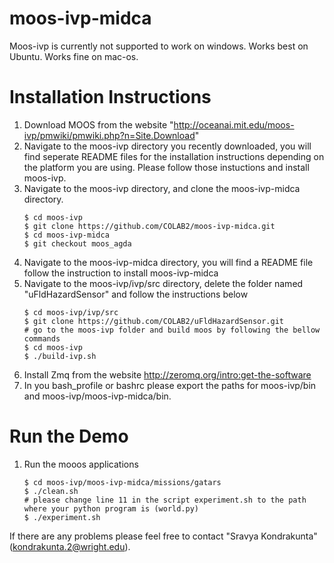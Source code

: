# moos-ivp-midca 
Moos-ivp is currently not supported to work on windows.
Works best on Ubuntu.
Works fine on mac-os.

# Installation Instructions

1. Download MOOS from the website "http://oceanai.mit.edu/moos-ivp/pmwiki/pmwiki.php?n=Site.Download"
2. Navigate to the moos-ivp directory you recently downloaded, you will find seperate README files for the installation     instructions depending on the platform you are using. Please follow those instuctions and install moos-ivp.
3. Navigate to the moos-ivp directory, and clone the moos-ivp-midca directory.
   ```
   $ cd moos-ivp
   $ git clone https://github.com/COLAB2/moos-ivp-midca.git
   $ cd moos-ivp-midca
   $ git checkout moos_agda
   ```
4. Navigate to the moos-ivp-midca directory, you will find a README file follow the instruction to install moos-ivp-midca
5. Navigate to the moos-ivp/ivp/src directory, delete the folder named "uFldHazardSensor" and follow the instructions below
    ```
    $ cd moos-ivp/ivp/src
    $ git clone https://github.com/COLAB2/uFldHazardSensor.git
    # go to the moos-ivp folder and build moos by following the bellow commands
    $ cd moos-ivp
    $ ./build-ivp.sh
    ```
6. Install Zmq from the website http://zeromq.org/intro:get-the-software
7. In you bash_profile or bashrc please export the paths for moos-ivp/bin and moos-ivp/moos-ivp-midca/bin.


# Run the Demo
1. Run the mooos applications
    ```
    $ cd moos-ivp/moos-ivp-midca/missions/gatars
    $ ./clean.sh
    # please change line 11 in the script experiment.sh to the path where your python program is (world.py)
    $ ./experiment.sh
    ```
   
   
 If there are any problems please feel free to contact "Sravya Kondrakunta" (kondrakunta.2@wright.edu).


